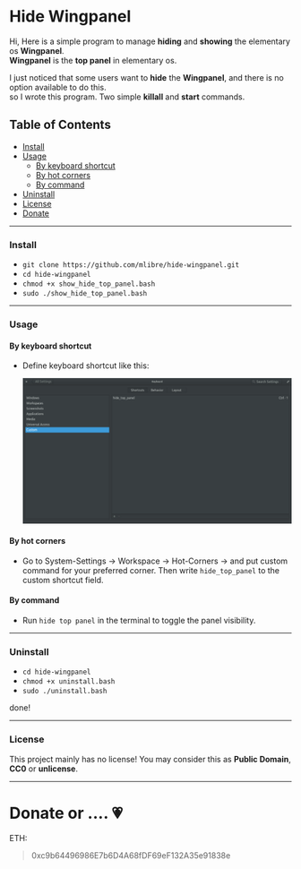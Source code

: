 # Hide Wingpanel
Hi, Here is a simple program to manage **hiding** and **showing** the elementary os **Wingpanel**.  
**Wingpanel** is the **top panel** in elementary os.  

I just noticed that some users want to **hide** the **Wingpanel**, and there is no option available to do this.  
so I wrote this program. Two simple **killall** and **start** commands.

## Table of Contents
+ [Install](#install)
+ [Usage](#usage)
	* [By keyboard shortcut](#By-keyboard-shortcut)
	* [By hot corners](#By-hot-corners)
	* [By command](#By-command)
+ [Uninstall](#uninstall)
+ [License](#license)
+ [Donate](#donate-bitcoin)

---
### Install
+ `git clone https://github.com/mlibre/hide-wingpanel.git`
+ `cd hide-wingpanel`
+ `chmod +x show_hide_top_panel.bash`
+ `sudo ./show_hide_top_panel.bash`

---
### Usage

#### By keyboard shortcut
* Define keyboard shortcut like this:
	
	<a href="https://github.com/mlibre/hide-wingpanel/blob/master/ks.png" target="_blank"><img src="https://github.com/mlibre/hide-wingpanel/blob/master/ks2.png"/></a>

#### By hot corners
* Go to System-Settings -> Workspace -> Hot-Corners -> and put custom command for your preferred corner. Then write `hide_top_panel` to the custom shortcut field.

#### By command
* Run `hide top panel` in the terminal to toggle the panel visibility.

---
### Uninstall
+ `cd hide-wingpanel`
+ `chmod +x uninstall.bash`
+ `sudo ./uninstall.bash`

done!

---
### License
This project mainly has no license! You may consider this as **Public Domain**, **CC0** or **unlicense**.

---
Donate or .... :heartpulse:
=======
ETH:
> 0xc9b64496986E7b6D4A68fDF69eF132A35e91838e